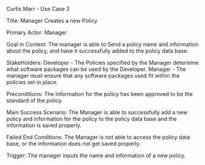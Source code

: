 Curtis Marr - Use Case 3

Title: 
    Manager Creates a new Policy

Primary Actor: 
    Manager

Goal in Context: 
    The manager is able to Send a policy name and information about the policy, and have it successfully added to the policy data base.

StakeHolders: 
    Developer - The Policies specified by the Manager determine what software packages can be used by the Developer.
    Manager - The manager must ensure that any software packages used fit within the policies set in place.
    

Preconditions:
    The information for the policy has been approved to be the standard of the policy.

Main Success Scenario:
    The Manager is able to successfully add a new policy and information for the policy to the policy data base and the information is
    saved properly.
    
Failed End Conditions:
    The Manager is not able to access the policy data base, or the information does not get saved properly.

Trigger:
    The manager inputs the name and information of a new policy.

